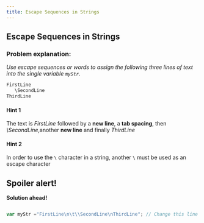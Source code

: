 ```yaml
---
title: Escape Sequences in Strings
---
```

## Escape Sequences in Strings


### Problem explanation:
_Use escape sequences or words to assign the following three lines of text into the single variable `myStr`._
```javascript
FirstLine
   \SecondLine
ThirdLine
```

#### Hint 1
The text is *FirstLine* followed by a **new line**, a **tab spacing**, then *\SecondLine*,another **new line** and finally *ThirdLine*

#### Hint 2
In order to use the `\` character in a string, another `\` must be used as an escape character

## Spoiler alert!

**Solution ahead!**

```javascript

var myStr ="FirstLine\n\t\\SecondLine\nThirdLine"; // Change this line
```
